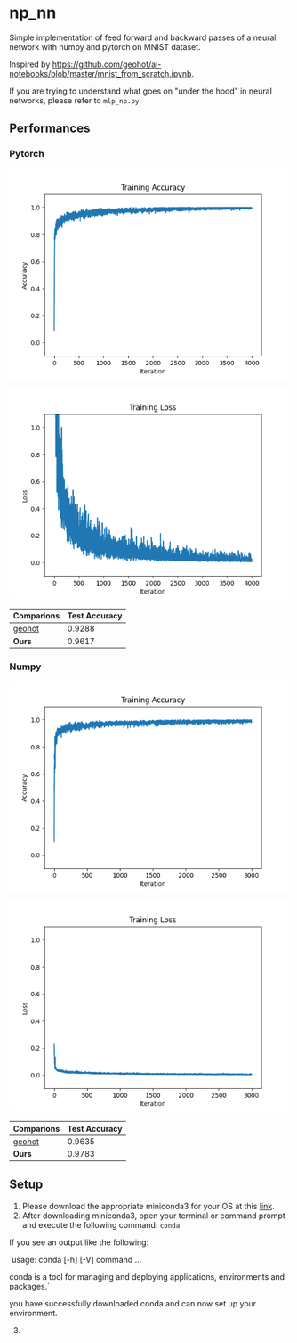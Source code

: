 # np_nn

Simple implementation of feed forward and backward passes of a neural network with numpy and pytorch on MNIST dataset.

Inspired by https://github.com/geohot/ai-notebooks/blob/master/mnist_from_scratch.ipynb. 

If you are trying to understand what goes on "under the hood" in neural networks, please refer to `mlp_np.py`.

## Performances

### Pytorch

![Accuracy](./accuracy_plot_torch.png)

![Loss](./loss_plot_torch.png)

|Comparions| Test Accuracy |
|-----------|----------|
|[geohot](https://github.com/geohot/ai-notebooks/blob/master/mnist_from_scratch.ipynb)| 0.9288    | 
|**Ours**| 0.9617    | 




### Numpy

![Accuracy](./accuracy_plot_np.png)

![Loss](./loss_plot_np.png)


|Comparions| Test Accuracy |
|-----------|----------|
|[geohot](https://github.com/geohot/ai-notebooks/blob/master/mnist_from_scratch.ipynb)| 0.9635    | 
|**Ours**| 0.9783    | 


## Setup

1) Please download the appropriate miniconda3 for your OS at this [link](https://docs.conda.io/en/latest/miniconda.html). 
2) After downloading miniconda3, open your terminal or command prompt and execute the following command:
` conda `

If you see an output like the following:

`usage: conda [-h] [-V] command ...

conda is a tool for managing and deploying applications, environments and packages.`

you have successfully downloaded conda and can now set up your environment.

3)
